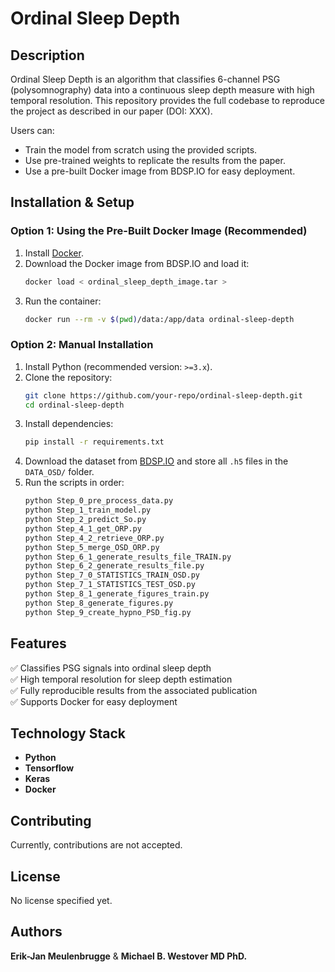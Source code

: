 # Ordinal Sleep Depth  

## Description  
Ordinal Sleep Depth is an algorithm that classifies 6-channel PSG (polysomnography) data into a continuous sleep depth measure with high temporal resolution. This repository provides the full codebase to reproduce the project as described in our paper (DOI: XXX).  

Users can:  
- Train the model from scratch using the provided scripts.  
- Use pre-trained weights to replicate the results from the paper.  
- Use a pre-built Docker image from BDSP.IO for easy deployment.  

## Installation & Setup  

### Option 1: Using the Pre-Built Docker Image (Recommended)  
1. Install [Docker](https://docs.docker.com/get-docker/).  
2. Download the Docker image from BDSP.IO and load it:  
   ```bash
   docker load < ordinal_sleep_depth_image.tar >
   ```  
3. Run the container:  
   ```bash
   docker run --rm -v $(pwd)/data:/app/data ordinal-sleep-depth
   ```  


### Option 2: Manual Installation  
1. Install Python (recommended version: `>=3.x`).  
2. Clone the repository:  
   ```bash
   git clone https://github.com/your-repo/ordinal-sleep-depth.git
   cd ordinal-sleep-depth
   ```  
3. Install dependencies:  
   ```bash
   pip install -r requirements.txt
   ```  
4. Download the dataset from [BDSP.IO](https://www.bdsp.io) and store all `.h5` files in the `DATA_OSD/` folder.  
5. Run the scripts in order:  
   ```bash
   python Step_0_pre_process_data.py
   python Step_1_train_model.py
   python Step_2_predict_So.py
   python Step_4_1_get_ORP.py
   python Step_4_2_retrieve_ORP.py
   python Step_5_merge_OSD_ORP.py
   python Step_6_1_generate_results_file_TRAIN.py
   python Step_6_2_generate_results_file.py
   python Step_7_0_STATISTICS_TRAIN_OSD.py
   python Step_7_1_STATISTICS_TEST_OSD.py
   python Step_8_1_generate_figures_train.py
   python Step_8_generate_figures.py
   python Step_9_create_hypno_PSD_fig.py
   ```  

## Features  
✅ Classifies PSG signals into ordinal sleep depth  
✅ High temporal resolution for sleep depth estimation  
✅ Fully reproducible results from the associated publication  
✅ Supports Docker for easy deployment  

## Technology Stack  
- **Python**  
- **Tensorflow**  
- **Keras**  
- **Docker**  

## Contributing  
Currently, contributions are not accepted.  

## License  
No license specified yet.  

## Authors  
**Erik-Jan Meulenbrugge** & **Michael B. Westover MD PhD.**  